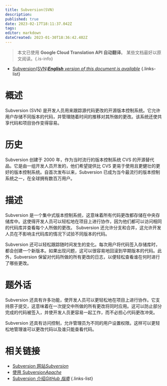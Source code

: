 ```yaml
---
title: Subversion(SVN)
description: 
published: true
date: 2023-02-17T18:11:37.042Z
tags: 
editor: markdown
dateCreated: 2023-01-30T18:36:42.402Z
---
```


> 本文已使用 **Google Cloud Translation API 自动翻译**。
某些文档最好以原文阅读。{.is-info}
- [Subversion(SVN)***English** version of this document is available*](/en/Knowledge-base/Dictionary/subversionsvn)
{.links-list}


# 概述
Subversion (SVN) 是开发人员用来跟踪源代码更改的开源版本控制系统。它允许用户存储不同版本的代码，并管理随着时间的推移对其所做的更改。该系统还使共享代码和项目协作变得容易。

# 历史
Subversion 创建于 2000 年，作为当时流行的版本控制系统 CVS 的开源替代品。它是由一组开发人员开发的，他们希望提供比 CVS 更易于使用且更健壮的更好的版本控制系统。自首次发布以来，Subversion 已成为当今最流行的版本控制系统之一，在全球拥有数百万用户。

# 描述
Subversion 是一个集中式版本控制系统，这意味着所有代码更改都存储在中央存储库中。这使得开发人员可以轻松地在项目上进行协作，因为他们都可以访问相同的代码库并查看每个人所做的更改。 Subversion 还允许分支和合并，这允许开发人员在不影响主代码库的情况下试验不同版本的代码。

Subversion 还可以轻松跟踪随时间发生的变化。每次用户将代码签入存储库时，都会创建一个新版本。如果出现问题，这可以很容易地回滚到早期版本的代码。此外，Subversion 保留对代码所做的所有更改的日志，以便轻松查看谁在何时进行了哪些更改。

# 题外话
Subversion 还具有许多功能，使开发人员可以更轻松地在项目上进行协作。它支持原子提交，这意味着在一次提交中所做的所有更改将同时应用。这可以防止部分完成的代码被签入，并使开发人员更容易一起工作，而不必担心代码更改冲突。

Subversion 还具有访问控制，允许管理员为不同的用户设置权限。这样可以更轻松地管理谁可以更改代码以及谁只能查看代码。

# 相关链接
- [Subversion 网站*Subversion*](https://subversion.apache.org/)
- [使用 Subversion*Apache*](https://subversion.apache.org/docs/user-guide.html)
- [Subversion 介绍*GitHub 指南*](https://guides.github.com/introduction/git-handbook/#subversion)
{.links-list}